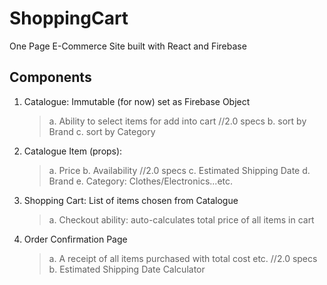 # ShoppingCart
One Page E-Commerce Site built with React and Firebase
## Components
1. Catalogue: Immutable (for now) set as Firebase Object
    > a. Ability to select items for add into cart
    > //2.0 specs
    > b. sort by Brand
    > c. sort by Category
2. Catalogue Item (props):
    > a. Price
    > b. Availability
    > //2.0 specs
    > c. Estimated Shipping Date
    > d. Brand
    > e. Category: Clothes/Electronics...etc.
3. Shopping Cart: List of items chosen from Catalogue
    > a. Checkout ability: auto-calculates total price of all items in cart
4. Order Confirmation Page
    > a. A receipt of all items purchased with total cost etc.
    > //2.0 specs
    > b. Estimated Shipping Date Calculator

